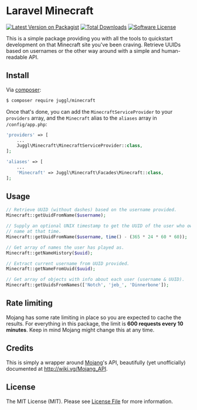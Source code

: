 # Laravel Minecraft

[![Latest Version on Packagist][ico-version]][link-packagist]
[![Total Downloads][ico-downloads]][link-downloads]
[![Software License][ico-license]](LICENSE.md)

This is a simple package providing you with all the tools to quickstart
development on that Minecraft site you've been craving. Retrieve UUIDs based
on usernames or the other way around with a simple and human-readable API.

## Install

Via [composer](http://getcomposer.org):

```bash
$ composer require juggl/minecraft
```

Once that's done, you can add the `MinecraftServiceProvider` to your
`providers` array, and the `Minecraft` alias to the `aliases` array in
`/config/app.php`:

```php
'providers' => [
    ...
    Juggl\Minecraft\MinecraftServiceProvider::class,
];
```

```php
'aliases' => [
    ...
    'Minecraft' => Juggl\Minecraft\Facades\Minecraft::class,
];
```

## Usage

```php
// Retrieve UUID (without dashes) based on the username provided.
Minecraft::getUuidFromName($username);

// Supply an optional UNIX timestamp to get the UUID of the user who owned that
// name at that time.
Minecraft::getUuidFromName($username, time() - (365 * 24 * 60 * 60));

// Get array of names the user has played as.
Minecraft::getNameHistory($uuid);

// Extract current username from UUID provided.
Minecraft::getNameFromUuid($uuid);

// Get array of objects with info about each user (username & UUID).
Minecraft::getUuidsFromNames(['Notch', 'jeb_', 'Dinnerbone']);
```

## Rate limiting

Mojang has some rate limiting in place so you are expected to cache the
results. For everything in this package, the limit is **600 requests every 10
minutes**. Keep in mind Mojang might change this at any time.

## Credits
This is simply a wrapper around [Mojang](https://mojang.com)'s API, beautifully
(yet unofficially) documented at http://wiki.vg/Mojang_API.

## License

The MIT License (MIT). Please see [License File](LICENSE.md) for more information.

[ico-version]: https://img.shields.io/packagist/v/juggl/minecraft.svg?style=flat-square
[ico-license]: https://img.shields.io/badge/license-MIT-green.svg?style=flat-square
[ico-downloads]: https://img.shields.io/packagist/dt/juggl/minecraft.svg?style=flat-square

[link-packagist]: https://packagist.org/packages/juggl/minecraft
[link-downloads]: https://packagist.org/packages/juggl/minecraft
